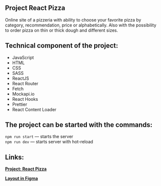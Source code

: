 ## Project React Pizza

Online site of a pizzeria with ability to choose your favorite pizza by category, recommendation, price or alphabetically. Also with the possibility to order pizza on thin or thick dough and different sizes.

## Technical component of the project:

* JavaScript
* HTML
* CSS
* SASS
* ReactJS
* React Router
* Fetch
* Mockapi.io
* React Hooks
* Prettier
* React Content Loader


## The project can be started with the commands:

`npm run start` — starts the server   
`npm run dev` — starts server with hot-reload

## Links:

**[Project: React Pizza](https://github.com/NadezdaPL/react-pizza)**

**[Layout in Figma](https://www.youtube.com/redirect?event=video_description&redir_token=QUFFLUhqbVhvV193UGZfWWp2V0ozbnpEWVhOWmhhR010QXxBQ3Jtc0tsUDE0aTIyYmdob251QnpNR3RIVldZbTl3VVZHRjNCZWZzalZTUHJsbThzRnAyX1lSRnZaX005cVkydVV2S0FjcHRfVkd6VE91MmRDcnl1Y3hKZ20xdTM2YUdMd18wVWRiOC1oQ3NYUnloV2puY0F2cw&q=https%3A%2F%2Fwww.figma.com%2Ffile%2FwWUnQwvRDWBfPx1v1pCAfO%2FReact-Pizza&v=VHQxz5Cdrc8)**